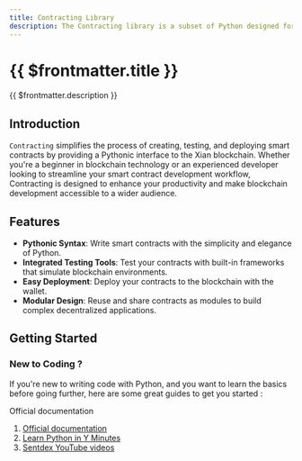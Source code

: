 ```yaml
---
title: Contracting Library
description: The Contracting library is a subset of Python designed for writing, testing, and deploying smart contracts with ease and efficiency. It makes blockchain development as intuitive and accessible as possible, leveraging the simplicity of Python to offer a seamless smart contract development experience.
---
```


# {{ $frontmatter.title }}
{{ $frontmatter.description }}


## Introduction

`Contracting` simplifies the process of creating, testing, and deploying smart contracts by providing a Pythonic interface to the Xian blockchain. Whether you're a beginner in blockchain technology or an experienced developer looking to streamline your smart contract development workflow, Contracting is designed to enhance your productivity and make blockchain development accessible to a wider audience.

## Features

- **Pythonic Syntax**: Write smart contracts with the simplicity and elegance of Python.
- **Integrated Testing Tools**: Test your contracts with built-in frameworks that simulate blockchain environments.
- **Easy Deployment**: Deploy your contracts to the blockchain with the wallet.
- **Modular Design**: Reuse and share contracts as modules to build complex decentralized applications.

## Getting Started

### New to Coding ?
If you're new to writing code with Python, and you want to learn the basics before going further, here are some great guides to get you started : 

Official documentation
1. [Official documentation](https://docs.python.org/3.6/)
2. [Learn Python in Y Minutes](https://learnxinyminutes.com/docs/python/)
3. [Sentdex YouTube videos](https://www.youtube.com/user/sentdex)
